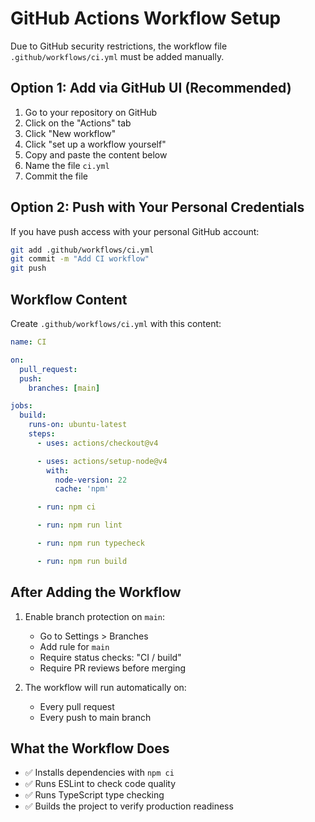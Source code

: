 # GitHub Actions Workflow Setup

Due to GitHub security restrictions, the workflow file `.github/workflows/ci.yml` must be added manually.

## Option 1: Add via GitHub UI (Recommended)

1. Go to your repository on GitHub
2. Click on the "Actions" tab
3. Click "New workflow"
4. Click "set up a workflow yourself"
5. Copy and paste the content below
6. Name the file `ci.yml`
7. Commit the file

## Option 2: Push with Your Personal Credentials

If you have push access with your personal GitHub account:

```bash
git add .github/workflows/ci.yml
git commit -m "Add CI workflow"
git push
```

## Workflow Content

Create `.github/workflows/ci.yml` with this content:

```yaml
name: CI

on:
  pull_request:
  push:
    branches: [main]

jobs:
  build:
    runs-on: ubuntu-latest
    steps:
      - uses: actions/checkout@v4

      - uses: actions/setup-node@v4
        with:
          node-version: 22
          cache: 'npm'

      - run: npm ci

      - run: npm run lint

      - run: npm run typecheck

      - run: npm run build
```

## After Adding the Workflow

1. Enable branch protection on `main`:
   - Go to Settings > Branches
   - Add rule for `main`
   - Require status checks: "CI / build"
   - Require PR reviews before merging

2. The workflow will run automatically on:
   - Every pull request
   - Every push to main branch

## What the Workflow Does

- ✅ Installs dependencies with `npm ci`
- ✅ Runs ESLint to check code quality
- ✅ Runs TypeScript type checking
- ✅ Builds the project to verify production readiness
